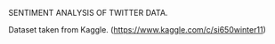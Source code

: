SENTIMENT ANALYSIS OF TWITTER DATA.

Dataset taken from Kaggle. (https://www.kaggle.com/c/si650winter11) 
